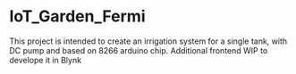 # IoT_Garden_Fermi
This project is intended to create an irrigation system for a single tank, with DC pump and based on 8266 arduino chip.
Additional frontend WIP to develope it in Blynk

